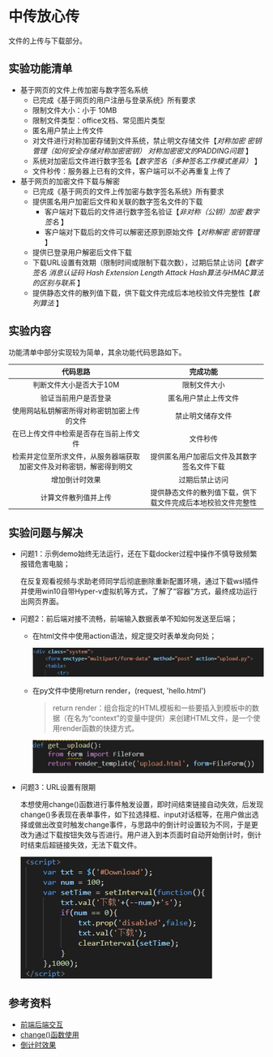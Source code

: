 # 中传放心传

文件的上传与下载部分。

## 实验功能清单

- 基于网页的文件上传加密与数字签名系统
  - 已完成《基于网页的用户注册与登录系统》所有要求
  - 限制文件大小：小于 10MB
  - 限制文件类型：office文档、常见图片类型
  - 匿名用户禁止上传文件
  - 对文件进行对称加密存储到文件系统，禁止明文存储文件【*对称加密* *密钥管理（如何安全存储对称加密密钥）* *对称加密密文的PADDING问题* 】
  - 系统对加密后文件进行数字签名【*数字签名（多种签名工作模式差异）* 】
  - 文件秒传：服务器上已有的文件，客户端可以不必再重复上传了
- 基于网页的加密文件下载与解密
  - 已完成《基于网页的文件上传加密与数字签名系统》所有要求
  - 提供匿名用户加密后文件和关联的数字签名文件的下载
    - 客户端对下载后的文件进行数字签名验证【*非对称（公钥）加密* *数字签名* 】
    - 客户端对下载后的文件可以解密还原到原始文件【*对称解密* *密钥管理* 】
  - 提供已登录用户解密后文件下载
  - 下载URL设置有效期（限制时间或限制下载次数），过期后禁止访问【*数字签名* *消息认证码* *Hash Extension Length Attack* *Hash算法与HMAC算法的区别与联系* 】
  - 提供静态文件的散列值下载，供下载文件完成后本地校验文件完整性【*散列算法* 】

## 实验内容

功能清单中部分实现较为简单，其余功能代码思路如下。

|                           代码思路                           |                           完成功能                           |
| :----------------------------------------------------------: | :----------------------------------------------------------: |
|                   判断文件大小是否大于10M                    |                         限制文件大小                         |
|                     验证当前用户是否登录                     |                     匿名用户禁止上传文件                     |
|          使用网站私钥解密所得对称密钥加密上传的文件          |                       禁止明文储存文件                       |
|            在已上传文件中检索是否存在当前上传文件            |                           文件秒传                           |
| 检索并定位至所求文件，从服务器端获取加密文件及对称密钥，解密得到明文 |          提供匿名用户加密后文件及其数字签名文件下载          |
|                        增加倒计时效果                        |                        过期后禁止访问                        |
|                     计算文件散列值并上传                     | 提供静态文件的散列值下载，供下载文件完成后本地校验文件完整性 |

## 实验问题与解决

- 问题1：示例demo始终无法运行，还在下载docker过程中操作不慎导致频繁报错危害电脑；

  在反复观看视频与求助老师同学后彻底删除重新配置环境，通过下载wsl插件并使用win10自带Hyper-v虚拟机等方式，了解了“容器”方式，最终成功运行出网页界面。

- 问题2：前后端对接不流畅，前端输入数据表单不知如何发送至后端；

  - 在html文件中使用action语法，规定提交时表单发向何处；

    ![action](img\action.jpg)

  - 在py文件中使用return render，(request, 'hello.html')

    > return render：组合指定的HTML模板和一些要插入到模板中的数据（在名为“context”的变量中提供）来创建HTML文件，是一个使用render函数的快捷方式。

    ![return_render](img/return_render.jpg)

- 问题3：URL设置有限期

  本想使用change()函数进行事件触发设置，即时间结束链接自动失效，后发现change()多表现在表单事件，如下拉选择框、input对话框等，在用户做出选择或做出改变时触发change事件，与思路中的倒计时设置较为不同，于是更改为通过下载按钮失效与否进行。用户进入到本页面时自动开始倒计时，倒计时结束后超链接失效，无法下载文件。
  
  ![URL](img/URL.jpg)

## 参考资料

- [前端后端交互](https://blog.csdn.net/thzhaopan/article/details/123513504)
- [change()函数使用](https://www.w3school.com.cn/jquery/event_change.asp)
- [倒计时效果](https://blog.csdn.net/qq_42363032/article/details/89212347?ops_request_misc=&request_id=&biz_id=102&utm_term=change%E4%BA%8B%E4%BB%B6%20%E5%80%92%E8%AE%A1%E6%97%B6&utm_medium=distribute.pc_search_result.none-task-blog-2~all~sobaiduweb~default-1-89212347.142^v40^pc_rank_34_queryrelevant25,185^v2^control&spm=1018.2226.3001.4187)